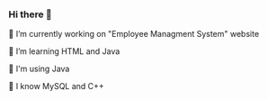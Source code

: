 ### Hi there 👋
🔭 I’m currently working on "Employee Managment System" website 

🌱 I’m learning HTML and Java

:frog: I'm using Java

:koala: I know MySQL and C++


<!--
**Anton020/Anton020** is a ✨ _special_ ✨ repository because its `README.md` (this file) appears on your GitHub profile.

Here are some ideas to get you started:

